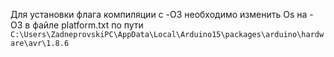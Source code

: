Для установки флага компиляции с -O3 необходимо изменить Os на -O3 в файле platform.txt по пути `C:\Users\ZadneprovskiPC\AppData\Local\Arduino15\packages\arduino\hardware\avr\1.8.6`